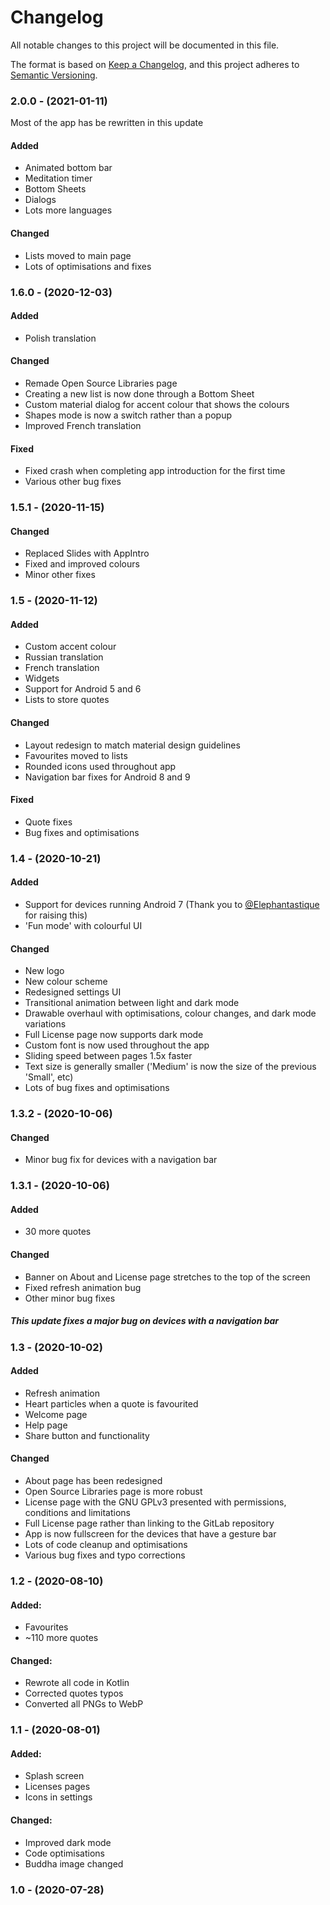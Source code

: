 # Changelog
All notable changes to this project will be documented in this file.

The format is based on [Keep a Changelog](https://keepachangelog.com/en/1.0.0/),
and this project adheres to [Semantic Versioning](https://semver.org/spec/v2.0.0.html).

### 2.0.0  - (2021-01-11)

Most of the app has be rewritten in this update

#### Added

- Animated bottom bar
- Meditation timer
- Bottom Sheets
- Dialogs
- Lots more languages

#### Changed

- Lists moved to main page
- Lots of optimisations and fixes

### 1.6.0 - (2020-12-03)

#### Added

- Polish translation

#### Changed

- Remade Open Source Libraries page
- Creating a new list is now done through a Bottom Sheet
- Custom material dialog for accent colour that shows the colours
- Shapes mode is now a switch rather than a popup
- Improved French translation

#### Fixed

- Fixed crash when completing app introduction for the first time
- Various other bug fixes

### 1.5.1 - (2020-11-15)

#### Changed

- Replaced Slides with AppIntro
- Fixed and improved colours
- Minor other fixes

### 1.5 - (2020-11-12)

#### Added

- Custom accent colour
- Russian translation
- French translation
- Widgets
- Support for Android 5 and 6
- Lists to store quotes

#### Changed

- Layout redesign to match material design guidelines
- Favourites moved to lists
- Rounded icons used throughout app
- Navigation bar fixes for Android 8 and 9

#### Fixed

- Quote fixes
- Bug fixes and optimisations

### 1.4 - (2020-10-21)

#### Added

- Support for devices running Android 7 (Thank you to [@Elephantastique](https://gitlab.com/Elephantastique) for raising this)
- 'Fun mode' with colourful UI

#### Changed

- New logo
- New colour scheme
- Redesigned settings UI
- Transitional animation between light and dark mode
- Drawable overhaul with optimisations, colour changes, and dark mode variations
- Full License page now supports dark mode
- Custom font is now used throughout the app
- Sliding speed between pages 1.5x faster
- Text size is generally smaller ('Medium' is now the size of the previous 'Small', etc)
- Lots of bug fixes and optimisations

### 1.3.2 - (2020-10-06)

#### Changed

- Minor bug fix for devices with a navigation bar

### 1.3.1 - (2020-10-06)

#### Added

- 30 more quotes

#### Changed

- Banner on About and License page stretches to the top of the screen
- Fixed refresh animation bug
- Other minor bug fixes

##### This update fixes a major bug on devices with a navigation bar

### 1.3 - (2020-10-02)

#### Added

- Refresh animation
- Heart particles when a quote is favourited
- Welcome page
- Help page
- Share button and functionality

#### Changed

- About page has been redesigned
- Open Source Libraries page is more robust
- License page with the GNU GPLv3 presented with permissions, conditions and limitations
- Full License page rather than linking to the GitLab repository
- App is now fullscreen for the devices that have a gesture bar
- Lots of code cleanup and optimisations
- Various bug fixes and typo corrections

### 1.2 - (2020-08-10)

#### Added:

- Favourites
- ~110 more quotes

#### Changed:

- Rewrote all code in Kotlin
- Corrected quotes typos
- Converted all PNGs to WebP

### 1.1 - (2020-08-01)

#### Added:

- Splash screen
- Licenses pages
- Icons in settings

#### Changed:

- Improved dark mode
- Code optimisations
- Buddha image changed

### 1.0 - (2020-07-28)